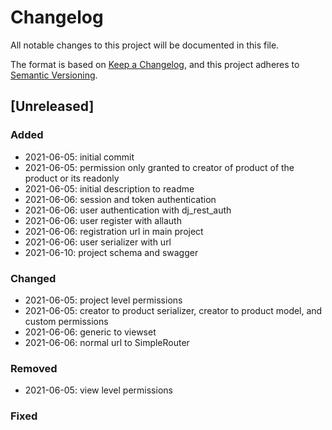 # Changelog
All notable changes to this project will be documented in this file.

The format is based on [Keep a Changelog](https://keepachangelog.com/en/1.0.0/),
and this project adheres to [Semantic Versioning](https://semver.org/spec/v2.0.0.html).

## [Unreleased]

### Added 
* 2021-06-05: initial commit
* 2021-06-05: permission only granted to creator of product of the product or its readonly
* 2021-06-05: initial description to readme
* 2021-06-06: session and token authentication
* 2021-06-06: user authentication with dj_rest_auth
* 2021-06-06: user register with allauth
* 2021-06-06: registration url in main project
* 2021-06-06: user serializer with url
* 2021-06-10: project schema and swagger

### Changed
* 2021-06-05: project level permissions
* 2021-06-05: creator to product serializer, creator to product model, and custom permissions
* 2021-06-06: generic to viewset
* 2021-06-06: normal url to SimpleRouter

### Removed
* 2021-06-05: view level permissions

### Fixed
